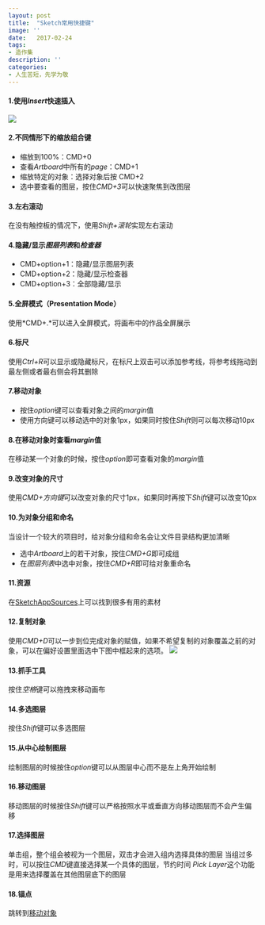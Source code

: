 ```yaml
---
layout: post
title:  "Sketch常用快捷键"
image: ''
date:   2017-02-24
tags:
- 造作集
description: ''
categories:
- 人生苦短，先学为敬 
---
```


#### 1.使用*Insert*快速插入
![](http://i1.piimg.com/567571/23bb85c2863029ed.png)

#### 2.不同情形下的缩放组合键
* 缩放到100%：CMD+0
* 查看*Artboard*中所有的*page*：CMD+1
* 缩放特定的对象：选择对象后按 CMD+2
* 选中要查看的图层，按住*CMD+3*可以快速聚焦到改图层

#### 3.左右滚动
 在没有触控板的情况下，使用*Shift+滚轮*实现左右滚动
 
#### 4.隐藏/显示*图层列表*和*检查器*
* CMD+option+1：隐藏/显示图层列表
* CMD+option+2：隐藏/显示检查器
* CMD+option+3：全部隐藏/显示

#### 5.全屏模式（Presentation Mode）
使用*CMD+.*可以进入全屏模式，将画布中的作品全屏展示

#### 6.标尺
使用*Ctrl+R*可以显示或隐藏标尺，在标尺上双击可以添加参考线，将参考线拖动到最左侧或者最右侧会将其删除

#### 7.<span id="inde">移动对象</span>
* 按住*option*键可以查看对象之间的*margin*值
* 使用方向键可以移动选中的对象1px，如果同时按住*Shift*则可以每次移动10px

#### 8.在移动对象时查看*margin*值
在移动某一个对象的时候，按住*option*即可查看对象的*margin*值

#### 9.改变对象的尺寸
使用*CMD+方向键*可以改变对象的尺寸1px，如果同时再按下*Shift*键可以改变10px

#### 10.为对象分组和命名
当设计一个较大的项目时，给对象分组和命名会让文件目录结构更加清晰
* 选中*Artboard*上的若干对象，按住*CMD+G*即可成组
* 在*图层列表*中选中对象，按住*CMD+R*即可给对象重命名

#### 11.资源
在[SketchAppSources](https://www.sketchappsources.com/)上可以找到很多有用的素材

#### 12.复制对象
使用*CMD+D*可以一步到位完成对象的赋值，如果不希望复制的对象覆盖之前的对象，可以在偏好设置里面选中下图中框起来的选项。
![](http://p1.bpimg.com/567571/5a8c219c7dd401cd.png)

#### 13.抓手工具
按住*空格*键可以拖拽来移动画布

#### 14.多选图层
按住*Shift*键可以多选图层

#### 15.从中心绘制图层
绘制图层的时候按住*option*键可以从图层中心而不是左上角开始绘制

#### 16.移动图层
移动图层的时候按住*Shift*键可以严格按照水平或垂直方向移动图层而不会产生偏移

#### 17.选择图层
单击组，整个组会被视为一个图层，双击才会进入组内选择具体的图层
当组过多时，可以按住*CMD*键直接选择某一个具体的图层，节约时间
*Pick Layer*这个功能是用来选择覆盖在其他图层底下的图层

#### 18.锚点
跳转到[移动对象](#inde)




